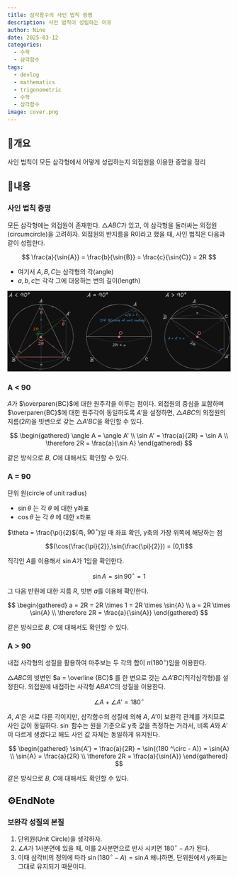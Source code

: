 ```yaml
---
title: 삼각함수의 사인 법칙 증명
description: 사인 법칙이 성립하는 이유
author: Nine
date: 2025-03-12
categories:
  - 수학
  - 삼각함수
tags:
  - devlog
  - mathematics
  - trigonometric
  - 수학
  - 삼각함수
image: cover.png
---
```

## 📌개요

사인 법칙이 모든 삼각형에서 어떻게 성립하는지 외접원을 이용한 증명을 정리

## 📌내용

### 사인 법칙 증명

모든 삼각형에는 외접원이 존재한다.
$\triangle{ABC}$가 있고, 이 삼각형을 둘러싸는 외접원(circumcircle)을 고려하자.
외접원의 반지름을 R이라고 했을 때, 사인 법칙은 다음과 같이 성립한다.

$$
\frac{a}{\sin{A}} = \frac{b}{\sin{B}} = \frac{c}{\sin{C}} = 2R
$$

- 여기서 $A,B,C$는 삼각형의 각(angle)
- $a,b,c$는 각각 그에 대응하는 변의 길이(length)

![Proof-of-the-law-of-sine](image-1.png)

### A < 90

$A$가 $\overparen{BC}$에 대한 원주각을 이루는 점이다.
외접원의 중심을 포함하며 $\overparen{BC}$에 대한 원주각이 동일하도록 $A'$을 설정하면, $\triangle{ABC}$의 외접원의 지름($2R$)을 빗변으로 갖는 $\triangle{A'BC}$을 확인할 수 있다.

$$
\begin{gathered}
\angle A = \angle A' \\
\sin A' = \frac{a}{2R} = \sin A \\
\therefore 2R = \frac{a}{\sin A}
\end{gathered}
$$

같은 방식으로 $B$, $C$에 대해서도 확인할 수 있다.

### A = 90

단위 원(circle of unit radius)
- $\sin{\theta}$ 는 각 $\theta$ 에 대한 y좌표
- $\cos{\theta}$ 는 각 $\theta$ 에 대한 x좌표

$\theta = \frac{\pi}{2}$​(즉, $90^\circ$)일 때 좌표 확인, y축의 가장 위쪽에 해당하는 점

$$(\cos{\frac{\pi}{2}},\sin{\frac{\pi}{2}}) = (0,1)$$

직각인 $A$를 이용해서 $\sin A$가 1임을 확인한다.

$$\sin{A} = \sin{90^\circ} = 1$$

그 다음 반원에 대한 지름 $R$, 빗변 $a$를 이용해 확인한다.

$$
\begin{gathered}
a = 2R = 2R \times 1 = 2R \times \sin{A} \\
a = 2R \times \sin{A} \\
\therefore 2R = \frac{a}{\sin{A}}
\end{gathered}
$$

같은 방식으로 $B$, $C$에 대해서도 확인할 수 있다.

### A > 90

내접 사각형의 성질을 활용하여 마주보는 두 각의 합이 $\pi (180^\circ)$임을 이용한다.

$\triangle{ABC}$의 빗변인 $a = \overline {BC}$ 를 한 변으로 갖는 $\triangle{A'BC}$(직각삼각형)를 설정한다.
외접원에 내접하는 사각형 $ABA'C$의 성질을 이용한다.

$$\angle A + \angle A' = 180 ^\circ$$

$A$, $A'$은 서로 다른 각이지만,  삼각함수의 성질에 의해 $A$, $A'$이 보완각 관계를 가지므로 사인 값이 동일하다.
$\sin$ 함수는 원을 기준으로 y축 값을 측정하는 거라서, 비록 $A$와 $A'$이 다르게 생겼다고 해도 사인 값 자체는 동일하게 유지된다.

$$
\begin{gathered}
\sin{A'} = \frac{a}{2R} = \sin{(180 ^\circ - A)} = \sin{A} \\
\sin{A} = \frac{a}{2R} \\
\therefore 2R = \frac{a}{\sin{A}}
\end{gathered}
$$

같은 방식으로 $B$, $C$에 대해서도 확인할 수 있다.

## ⚙️EndNote

### 보완각 성질의 본질

1. 단위원(Unit Circle)을 생각하자.
2. $\angle A$가 1사분면에 있을 때, 이를 2사분면으로 반사 시키면 $180^\circ - A$가 된다.
3. 이때 삼각비의 정의에 따라 $\sin (180 ^\circ - A) = \sin A$ 왜냐하면, 단위원에서 y좌표는 그대로 유지되기 때문이다.



